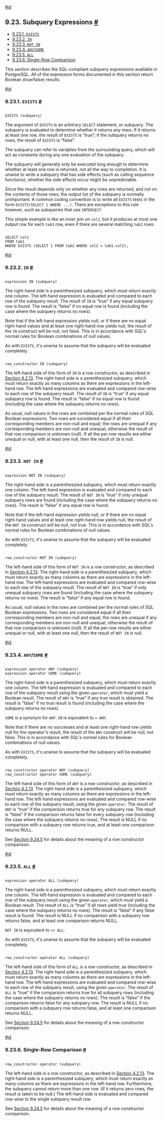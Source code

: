 [#id](#FUNCTIONS-SUBQUERY)

## 9.23. Subquery Expressions [#](#FUNCTIONS-SUBQUERY)

- [9.23.1. `EXISTS`](functions-subquery#FUNCTIONS-SUBQUERY-EXISTS)
- [9.23.2. `IN`](functions-subquery#FUNCTIONS-SUBQUERY-IN)
- [9.23.3. `NOT IN`](functions-subquery#FUNCTIONS-SUBQUERY-NOTIN)
- [9.23.4. `ANY`/`SOME`](functions-subquery#FUNCTIONS-SUBQUERY-ANY-SOME)
- [9.23.5. `ALL`](functions-subquery#FUNCTIONS-SUBQUERY-ALL)
- [9.23.6. Single-Row Comparison](functions-subquery#FUNCTIONS-SUBQUERY-SINGLE-ROW-COMP)

This section describes the SQL-compliant subquery expressions available in PostgreSQL. All of the expression forms documented in this section return Boolean (true/false) results.

[#id](#FUNCTIONS-SUBQUERY-EXISTS)

### 9.23.1. `EXISTS` [#](#FUNCTIONS-SUBQUERY-EXISTS)

```

EXISTS (subquery)
```

The argument of `EXISTS` is an arbitrary `SELECT` statement, or _subquery_. The subquery is evaluated to determine whether it returns any rows. If it returns at least one row, the result of `EXISTS` is “true”; if the subquery returns no rows, the result of `EXISTS` is “false”.

The subquery can refer to variables from the surrounding query, which will act as constants during any one evaluation of the subquery.

The subquery will generally only be executed long enough to determine whether at least one row is returned, not all the way to completion. It is unwise to write a subquery that has side effects (such as calling sequence functions); whether the side effects occur might be unpredictable.

Since the result depends only on whether any rows are returned, and not on the contents of those rows, the output list of the subquery is normally unimportant. A common coding convention is to write all `EXISTS` tests in the form `EXISTS(SELECT 1 WHERE ...)`. There are exceptions to this rule however, such as subqueries that use `INTERSECT`.

This simple example is like an inner join on `col2`, but it produces at most one output row for each `tab1` row, even if there are several matching `tab2` rows:

```

SELECT col1
FROM tab1
WHERE EXISTS (SELECT 1 FROM tab2 WHERE col2 = tab1.col2);
```

[#id](#FUNCTIONS-SUBQUERY-IN)

### 9.23.2. `IN` [#](#FUNCTIONS-SUBQUERY-IN)

```

expression IN (subquery)
```

The right-hand side is a parenthesized subquery, which must return exactly one column. The left-hand expression is evaluated and compared to each row of the subquery result. The result of `IN` is “true” if any equal subquery row is found. The result is “false” if no equal row is found (including the case where the subquery returns no rows).

Note that if the left-hand expression yields null, or if there are no equal right-hand values and at least one right-hand row yields null, the result of the `IN` construct will be null, not false. This is in accordance with SQL's normal rules for Boolean combinations of null values.

As with `EXISTS`, it's unwise to assume that the subquery will be evaluated completely.

```

row_constructor IN (subquery)
```

The left-hand side of this form of `IN` is a row constructor, as described in [Section 4.2.13](sql-expressions#SQL-SYNTAX-ROW-CONSTRUCTORS). The right-hand side is a parenthesized subquery, which must return exactly as many columns as there are expressions in the left-hand row. The left-hand expressions are evaluated and compared row-wise to each row of the subquery result. The result of `IN` is “true” if any equal subquery row is found. The result is “false” if no equal row is found (including the case where the subquery returns no rows).

As usual, null values in the rows are combined per the normal rules of SQL Boolean expressions. Two rows are considered equal if all their corresponding members are non-null and equal; the rows are unequal if any corresponding members are non-null and unequal; otherwise the result of that row comparison is unknown (null). If all the per-row results are either unequal or null, with at least one null, then the result of `IN` is null.

[#id](#FUNCTIONS-SUBQUERY-NOTIN)

### 9.23.3. `NOT IN` [#](#FUNCTIONS-SUBQUERY-NOTIN)

```

expression NOT IN (subquery)
```

The right-hand side is a parenthesized subquery, which must return exactly one column. The left-hand expression is evaluated and compared to each row of the subquery result. The result of `NOT IN` is “true” if only unequal subquery rows are found (including the case where the subquery returns no rows). The result is “false” if any equal row is found.

Note that if the left-hand expression yields null, or if there are no equal right-hand values and at least one right-hand row yields null, the result of the `NOT IN` construct will be null, not true. This is in accordance with SQL's normal rules for Boolean combinations of null values.

As with `EXISTS`, it's unwise to assume that the subquery will be evaluated completely.

```

row_constructor NOT IN (subquery)
```

The left-hand side of this form of `NOT IN` is a row constructor, as described in [Section 4.2.13](sql-expressions#SQL-SYNTAX-ROW-CONSTRUCTORS). The right-hand side is a parenthesized subquery, which must return exactly as many columns as there are expressions in the left-hand row. The left-hand expressions are evaluated and compared row-wise to each row of the subquery result. The result of `NOT IN` is “true” if only unequal subquery rows are found (including the case where the subquery returns no rows). The result is “false” if any equal row is found.

As usual, null values in the rows are combined per the normal rules of SQL Boolean expressions. Two rows are considered equal if all their corresponding members are non-null and equal; the rows are unequal if any corresponding members are non-null and unequal; otherwise the result of that row comparison is unknown (null). If all the per-row results are either unequal or null, with at least one null, then the result of `NOT IN` is null.

[#id](#FUNCTIONS-SUBQUERY-ANY-SOME)

### 9.23.4. `ANY`/`SOME` [#](#FUNCTIONS-SUBQUERY-ANY-SOME)

```

expression operator ANY (subquery)
expression operator SOME (subquery)
```

The right-hand side is a parenthesized subquery, which must return exactly one column. The left-hand expression is evaluated and compared to each row of the subquery result using the given _`operator`_, which must yield a Boolean result. The result of `ANY` is “true” if any true result is obtained. The result is “false” if no true result is found (including the case where the subquery returns no rows).

`SOME` is a synonym for `ANY`. `IN` is equivalent to `= ANY`.

Note that if there are no successes and at least one right-hand row yields null for the operator's result, the result of the `ANY` construct will be null, not false. This is in accordance with SQL's normal rules for Boolean combinations of null values.

As with `EXISTS`, it's unwise to assume that the subquery will be evaluated completely.

```

row_constructor operator ANY (subquery)
row_constructor operator SOME (subquery)
```

The left-hand side of this form of `ANY` is a row constructor, as described in [Section 4.2.13](sql-expressions#SQL-SYNTAX-ROW-CONSTRUCTORS). The right-hand side is a parenthesized subquery, which must return exactly as many columns as there are expressions in the left-hand row. The left-hand expressions are evaluated and compared row-wise to each row of the subquery result, using the given _`operator`_. The result of `ANY` is “true” if the comparison returns true for any subquery row. The result is “false” if the comparison returns false for every subquery row (including the case where the subquery returns no rows). The result is NULL if no comparison with a subquery row returns true, and at least one comparison returns NULL.

See [Section 9.24.5](functions-comparisons#ROW-WISE-COMPARISON) for details about the meaning of a row constructor comparison.

[#id](#FUNCTIONS-SUBQUERY-ALL)

### 9.23.5. `ALL` [#](#FUNCTIONS-SUBQUERY-ALL)

```

expression operator ALL (subquery)
```

The right-hand side is a parenthesized subquery, which must return exactly one column. The left-hand expression is evaluated and compared to each row of the subquery result using the given _`operator`_, which must yield a Boolean result. The result of `ALL` is “true” if all rows yield true (including the case where the subquery returns no rows). The result is “false” if any false result is found. The result is NULL if no comparison with a subquery row returns false, and at least one comparison returns NULL.

`NOT IN` is equivalent to `<> ALL`.

As with `EXISTS`, it's unwise to assume that the subquery will be evaluated completely.

```

row_constructor operator ALL (subquery)
```

The left-hand side of this form of `ALL` is a row constructor, as described in [Section 4.2.13](sql-expressions#SQL-SYNTAX-ROW-CONSTRUCTORS). The right-hand side is a parenthesized subquery, which must return exactly as many columns as there are expressions in the left-hand row. The left-hand expressions are evaluated and compared row-wise to each row of the subquery result, using the given _`operator`_. The result of `ALL` is “true” if the comparison returns true for all subquery rows (including the case where the subquery returns no rows). The result is “false” if the comparison returns false for any subquery row. The result is NULL if no comparison with a subquery row returns false, and at least one comparison returns NULL.

See [Section 9.24.5](functions-comparisons#ROW-WISE-COMPARISON) for details about the meaning of a row constructor comparison.

[#id](#FUNCTIONS-SUBQUERY-SINGLE-ROW-COMP)

### 9.23.6. Single-Row Comparison [#](#FUNCTIONS-SUBQUERY-SINGLE-ROW-COMP)

```

row_constructor operator (subquery)
```

The left-hand side is a row constructor, as described in [Section 4.2.13](sql-expressions#SQL-SYNTAX-ROW-CONSTRUCTORS). The right-hand side is a parenthesized subquery, which must return exactly as many columns as there are expressions in the left-hand row. Furthermore, the subquery cannot return more than one row. (If it returns zero rows, the result is taken to be null.) The left-hand side is evaluated and compared row-wise to the single subquery result row.

See [Section 9.24.5](functions-comparisons#ROW-WISE-COMPARISON) for details about the meaning of a row constructor comparison.
